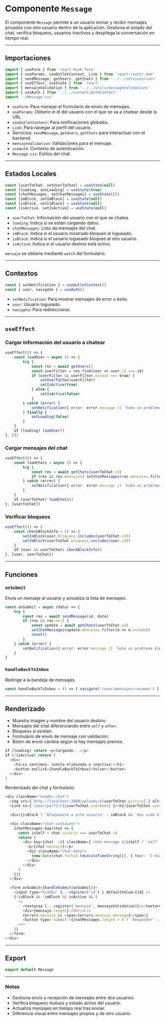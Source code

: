 # Componente `Message`

El componente `Message` permite a un usuario enviar y recibir mensajes privados con otro usuario dentro de la aplicación. Gestiona el estado del chat, verifica bloqueos, usuarios inactivos y despliega la conversación en tiempo real.

---

## Importaciones

```javascript
import { useForm } from 'react-hook-form'
import { useParams, useOutletContext, Link } from 'react-router-dom'
import { sendMessage, getUsers, getChats } from '../../services/user'
import { useEffect, useState } from 'react'
import { mensajeValidation } from '../../utils/messageValidations'
import { useAuth } from '../../context/AuthContext'
import './Message.css'
```

- `useForm`: Para manejar el formulario de envío de mensajes.
- `useParams`: Obtiene el id del usuario con el que se va a chatear desde la URL.
- `useOutletContext`: Para notificaciones globales.
- `Link`: Para navegar al perfil del usuario.
- Servicios: `sendMessage`, `getUsers`, `getChats` para interactuar con el backend.
- `mensajeValidation`: Validaciones para el mensaje.
- `useAuth`: Contexto de autenticación.
- `Message.css`: Estilos del chat.

---

## Estados Locales

```javascript
const [userToChat, setUserToChat] = useState(null)
const [loading, setLoading] = useState(true)
const [chatMessages, setChatMessages] = useState([])
const [imBlock, setImBlock] = useState(null)
const [isBlock, setIsBlock] = useState(null)
const [isActive, setIsActive] = useState(null)
```

- `userToChat`: Información del usuario con el que se chatea.
- `loading`: Indica si se están cargando datos.
- `chatMessages`: Lista de mensajes del chat.
- `imBlock`: Indica si el usuario mostrado bloqueó al logueado.
- `isBlock`: Indica si el usuario logueado bloqueó al otro usuario.
- `isActive`: Indica si el usuario destino está activo.

`mensaje` se obtiene mediante `watch` del formulario.

---

## Contextos

```javascript
const { setNotification } = useOutletContext()
const { user, navigate } = useAuth()
```

- `setNotification`: Para mostrar mensajes de error o éxito.
- `user`: Usuario logueado.
- `navigate`: Para redireccionar.

---

## `useEffect`

### Cargar información del usuario a chatear

```javascript
useEffect(() => {
    const loadUser = async () => {
        try {
            const res = await getUsers()
            const userFilter = res.find(user => user.id === id)
            if (userFilter && userFilter.estado === true) {
                setUserToChat(userFilter)
                setIsActive(true)
            } else {
                setIsActive(false)
            }
        } catch (error) {
            setNotification({ error: error.message || `hubo un problema ${error}`, exito: '' })
        } finally {
            setLoading(false)
        }
    }
    if (loading) loadUser()
}, [])
```

### Cargar mensajes del chat

```javascript
useEffect(() => {
    const loadChats = async () => {
        try {
            const res = await getChats(userToChat.id)
            if (res && res.mensajes) setChatMessages(res.mensajes.filter(m => m.estado))
        } catch (error) {
            setNotification({ error: error.message || `hubo un problema ${error}`, exito: '' })
        }
    }
    if (userToChat) loadChats()
}, [userToChat])
```

### Verificar bloqueos

```javascript
useEffect(() => {
    const checkBlockInfo = () => {
        setIsBlock(user.bloqueos.includes(userToChat.id))
        setImBlock(userToChat.bloqueos.includes(user.id))
    }
    if (user && userToChat) checkBlockInfo()
}, [user, userToChat])
```

---

## Funciones

### `onSubmit`

Envía un mensaje al usuario y actualiza la lista de mensajes.

```javascript
const onSubmit = async (data) => {
    try {
        const res = await sendMessage(id, data)
        if (res && res.msj) {
            const update = await getChats(userToChat.id)
            setChatMessages(update.mensajes.filter(m => m.estado))
            reset()
        }
    } catch (error) {
        setNotification({ error: error.message || `hubo un problema ${error}`, exito: '' })
    }
}
```

### `handleBackToInbox`

Redirige a la bandeja de mensajes.

```javascript
const handleBackToInbox = () => { navigate('/user/mensajes/resumen') }
```

---

## Renderizado

- Muestra imagen y nombre del usuario destino.
- Mensajes del chat diferenciando entre `self` y `other`.
- Bloqueos si existen.
- Formulario de envío de mensaje con validación.
- Botón de envío cambia según si hay mensajes previos.

```javascript
if (loading) return <p>Cargando...</p>
if (!isActive) return (
  <div>
    <h1>Lo sentimos, cuenta eliminada o inactiva!</h1>
    <button onClick={handleBackToInbox}>Volver</button>
  </div>
)
```

Renderizado del chat y formulario:

```javascript
<div className="header-chat">
  <img src={`http://localhost:3000/uploads/${userToChat.picture}`} alt="profile" className="profile-pic" />
  <Link to={`/user/perfil/${userToChat.userName}`}><h2>{userToChat.userName}</h2></Link>

  <div>{isBlock ? 'Bloqueaste a este usuario' : imBlock && 'Has sido bloqueado'}</div>

  <div className="chat-container">
    {chatMessages.map(chat => {
      const isSelf = chat.usuario === userToChat.id
      return (
        <div key={chat._id} className={`chat-message ${isSelf ? 'self' : 'other'}`}>
          <p>{chat.mensaje}</p>
          <div className="chat-meta">
            {new Date(chat.fecha).toLocaleTimeString([], { hour: '2-digit', minute: '2-digit' })}
          </div>
        </div>
      )
    })}
  </div>

  <form onSubmit={handleSubmit(onSubmit)}>
    <input type="hidden" {...register("id") } defaultValue={id} />
    {!isBlock && !imBlock && isActive && (
      <>
        <textarea {...register('mensaje', mensajeValidation)}></textarea>
        <div>{mensaje.length}/280</div>
        {errors.mensaje && <span>{errors.mensaje.message}</span>}
        <button type='submit'>{chatMessages.length > 0 ? 'Responder' : 'Enviar'}</button>
      </>
    )}
  </form>
</div>
```

---

## Export

```javascript
export default Message
```

---

### Notas

- Gestiona envío y recepción de mensajes entre dos usuarios.
- Verifica bloqueos mutuos y estado activo del usuario.
- Actualiza mensajes en tiempo real tras enviar.
- Diferencia visual entre mensajes propios y de otro usuario.

